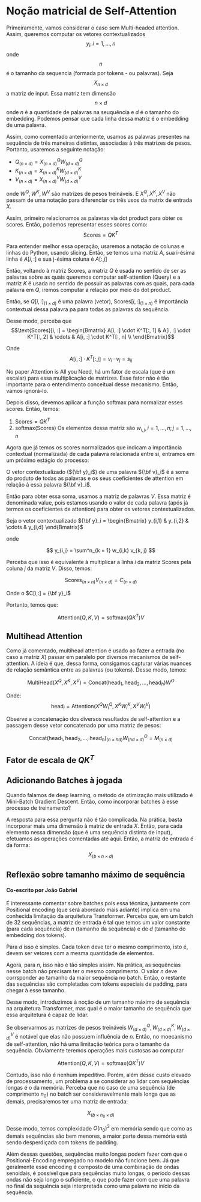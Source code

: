 # Noção matricial de Self-Attention

Primeiramente, vamos considerar o caso sem Multi-headed attention. Assim, queremos computar os vetores contextualizados $$y_i, i = 1, \ldots , n$$ onde $$n$$ é o tamanho da sequencia (formada por tokens - ou palavras). Seja $$X_{n \times d}$$ a matriz de input. Essa matriz tem dimensão $$n \times d$$ onde $n$ é a quantidade de palavras na seuquência e $d$ é o tamanho do embedding. Podemos pensar que cada linha dessa matriz é o embedding de uma palavra.

Assim, como comentado anteriormente, usamos as palavras presentes na sequência de três maneiras distintas, associadas à três matrizes de pesos. Portanto, usaremos a seguinte notação:

- $Q_{(n \times d)} = X^Q_{(n \times d)} W^Q_{(d \times d)}$
- $K_{(n \times d)} = X^K_{(n \times d)} W^K_{(d \times d)}$
- $V_{(n \times d)} = X^V_{(n \times d)} W^V_{(d \times d)}$

onde $W^Q, W^K, W^V$ são matrizes de pesos treináveis. E $X^Q, X^K, X^V$ não passam de uma notação para diferenciar os três usos da matrix de entrada $X$.

Assim, primeiro relacionamos as palavras via dot product para obter os scores. Então, podemos representar esses scores como:
$$\text{Scores} = QK^T$$

Para entender melhor essa operação, usaremos a notação de colunas e linhas do Python, usando slicing. Então, se temos uma matriz $A$, sua i-ésima linha é $A[i, :]$ e sua j-ésima coluna é $A[:, j]$

Então, voltando à matriz $\text{Scores}$, a matriz $Q$ é usada no sentido de ser as palavras sobre as quais queremos computar self-attention (Query) e a matriz $K$ é usada no sentido de possuir as palavras com as quais, para cada palavra em $Q$, iremos computar a relação por meio do dot product. 

Então, se $Q[i, :]_{(1 \times d)}$ é uma palavra (vetor), $\text{Scores}[i, :]_{(1 \times n)}$ é importância contextual dessa palavra pa para todas as palavras da sequência.

Desse modo, perceba que $$\text{Scores}[i, :] = \begin{Bmatrix}
A[i, :] \cdot K^T[:, 1] & A[i, :] \cdot K^T[:, 2] & \cdots & A[i, :] \cdot K^T[:, n]  \\
\end{Bmatrix}$$

Onde 
$$
A[i, :] \cdot K^T[:, j] = v_i \cdot v_j = s_{ij}
$$

No paper Attention is All you Need, há um fator de escala (que é um escalar) para essa multiplicação de matrizes. Esse fator não é tão importante para o entendimento conceitual desse mecanismo. Então, vamos ignorá-lo. 

Depois disso, devemos aplicar a função softmax para normalizar esses scores. Então, temos:

1. $\text{Scores} = QK^T$
2. $\text{softmax}\left( \text{Scores}\right)$ Os elementos dessa matriz são $w_{i,j}, i = 1, \ldots, n ; j = 1, \ldots, n$

Agora que já temos os scores normalizados que indicam a importância contextual (normalizada) de cada palavra relacionada entre si, entramos em um próximo estágio do processo:

O vetor contextualizado (${\bf y}_i$) de uma palavra ${\bf v}_i$ é a soma do produto de todas as palavras e os seus coeficientes de attention em relação à essa palavra ${\bf v}_i$.

Então para obter essa soma, usamos a matriz de palavras $V$. Essa matriz é denominada value, pois estamos usando o valor de cada palavra (após já termos os coeficientes de attention) para obter os vetores contextualizados.

Seja o vetor contextualizado ${\bf y}_i = \begin{Bmatrix} y_{i,1} & y_{i,2} & \cdots & y_{i,d}
\end{Bmatrix}$

onde

$$
y_{i,j} = \sum^n_{k = 1} w_{i,k} v_{k, j}
$$

Perceba que isso é equivalente à multiplicar a linha $i$ da matriz $\text{Scores}$ pela coluna $j$ da matriz $V$. Disso, temos:

$$
\text{Scores}_{(n \times n)}V_{(n \times d)} = C_{(n \times d)}
$$

Onde o $C[i,:] = {\bf y}_i$

Portanto, temos que:

$$
\text{Attention}\left(Q, K , V\right) = \text{softmax}\left(QK^T\right)V
$$

## Multihead Attention
Como já comentado, multihead attention é usado ao fazer a entrada (no caso a matriz $X$) passar em paralelo por diversos mecanismos de self-attention. A ideia é que, dessa forma, consigamos capturar várias nuances de relação semântica entre as palavras (ou tokens). Desse modo, temos:

$$
\text{MultiHead}(X^Q, X^K, X^V) = \text{Concat}(\text{head}_1, \text{head}_2, \ldots, \text{head}_h)W^O
$$

Onde:
$$\text{head}_i = \text{Attention}(X^QW^Q_i, X^KW^K_i, X^VW^V_i)$$

Observe a concatenação dos diversos resultados de self-attention e a passagem desse vetor concatenado por uma matriz de pesos:

$$
\text{Concat}(\text{head}_1, \text{head}_2, \ldots, \text{head}_h)_{(n \times hd)}W^O_{(hd \times d)} = M_{(n \times d)}
$$

## Fator de escala de $QK^T$

## Adicionando Batches à jogada

Quando falamos de deep learning, o método de otimização mais utilizado é Mini-Batch Gradient Descent. Então, como incorporar batches à esse processo de treinamento?

A resposta para essa pergunta não é tão complicada. Na prática, basta incorporar mais uma dimensão à matriz de entrada $X$. Então, para cada elemento nessa dimensão (que é uma sequência distinta de input), efetuamos as operações comentadas até aqui.
Então, a matriz de entrada é da forma:
$$
X_{(b \times n \times d)}
$$

## Reflexão sobre tamanho máximo de sequência
#### Co-escrito por João Gabriel
É interessante comentar sobre batches pois essa técnica, juntamente com Positional encoding (que será abordado mais adiante) implica em uma conhecida limitação da arquitetura Transformer. Perceba que, em um batch de 32 sequências, a matriz de entrada é tal que temos um valor constante (para cada sequência) de $n$ (tamanho da sequência) e de $d$ (tamanho do embedding dos tokens). 

Para $d$ isso é simples. Cada token deve ter o mesmo comprimento, isto é, devem ser vetores com a mesma quantidade de elementos.

Agora, para $n$, isso não é tão simples assim. Na prática, as sequências nesse batch não precisam ter o mesmo comprimento. O valor $n$  deve corrsponder ao tamanho da maior sequência no batch. Então, o restante das sequências são completadas com tokens especiais de padding, para chegar à esse tamanho.

Desse modo, introduzimos à noção de um tamanho máximo de sequência na arquitetura Transformer, mas qual é o maior tamanho de sequência que essa arquitetura é capaz de lidar. 

Se observarmos as matrizes de pesos treináveis $W^Q_{(d \times d)}, W^K_{(d \times d)}, W^V_{(d \times d)}$ é notável que elas não possuem influência de $n$. Então, no moecanismo de self-attention, não há uma limitação teórica para o tamanho da sequência. Obviamente teremos operações mais custosas ao computar

$$
\text{Attention}\left(Q, K , V\right) = \text{softmax}\left(QK^T\right)V
$$

Contudo, isso não é nenhum impeditivo. Porém, além desse custo elevado de processamento, um problema a se considerar ao lidar com sequências longas é o da memória. Perceba que no caso de uma sequência (de comprimento $n_0$) no batch ser consideravelmente mais longa que as demais, precisaremos ter uma matriz de entrada:

$$
X_{(b \times n_0 \times d)}
$$

Desse modo, temos complexidade $O(n_0)^2$ em memória sendo que como as demais sequências são bem menores, a maior parte dessa memória está sendo desperdiçada com tokens de padding.

Além dessas questões, sequências muito longas podem fazer com que o Positional-Encoding empregado no modelo não funcione bem. Já que geralmente esse encoding é composto de uma combinação de ondas senoidais, é possível que para sequências muito longas, o período dessas ondas não seja longo o suficiente, o que pode fazer com que uma palavra no final da sequência seja interpretada como uma palavra no início da sequência.